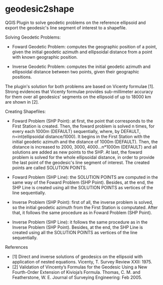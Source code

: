 # geodesic2shape
QGIS Plugin to solve geodetic problems on the reference ellipsoid and export the geodesic's line segment of interest to a shapefile.

Solving Geodetic Problems:
- Foward Geodetic Problem: computes the geographic position of a point, given the initial geodetic azimuth and ellipsoidal distance from a point with known geographic position. 

- Inverse Geodetic Problem: computes the initial geodetic azimuth and ellipsoidal distance between two points, given their geographic positions.

The plugin's solution for both problems are based on Vicenty formulae [1]. Strong evidences that Vicenty formulae provides sub-millimeter accuracy for them over all geodesics' segments on the ellipsoid of up to 18000 km are shown in [2].  

Creating Shapefiles:
- Foward Problem (SHP Point): at first, the point that corresponds to the First Station is created. Then, the foward problem is solved n times, for every each 1000m (DEFAULT) sequentially, where, by DEFAULT, n=int(ellipsoidal distance/1000). It begins in the First Station with the initial geodetic azimuth and the distance of 1000m (DEFAULT). Then, the distance is increased to 2000, 3000, 4000...n*1000m (DEFAULT) and all solutions are added as new points to the SHP. At last, the foward problem is solved for the whole ellipsoidal distance, in order to provide the last point of the geodesic's line segment of interest. The created points are called SOLUTION POINTS.

- Foward Problem (SHP Line): the SOLUTION POINTS are computed in the same way of the Foward Problem (SHP Point). Besides, at the end, the SHP Line is created using all the SOLUTION POINTS as vertices of the line sequentially.

- Inverse Problem (SHP Point): first of all, the inverse problem is solved, so the initial geodetic azimuth from the First Station is computated. After that, it follows the same procedure as in Foward Problem (SHP Point).

- Inverse Problem (SHP Line): it follows the same procedure as in the Inverse Problem (SHP Point). Besides, at the end, the SHP Line is created using all the SOLUTION POINTS as vertices of the line sequentially.

References
- [1] Direct and inverse solutions of geodesics on the ellipsoid with application of nested equations. Vicenty, T. Survey Review XXII: 1975. 
- [2] Validation of Vincenty’s Formulas for the Geodesic Using a New Fourth-Order Extension of Kivioja’s Formula. Thomas, C. M. and Featherstone, W. E. Journal of Surveying Engineering: Feb 2005.
